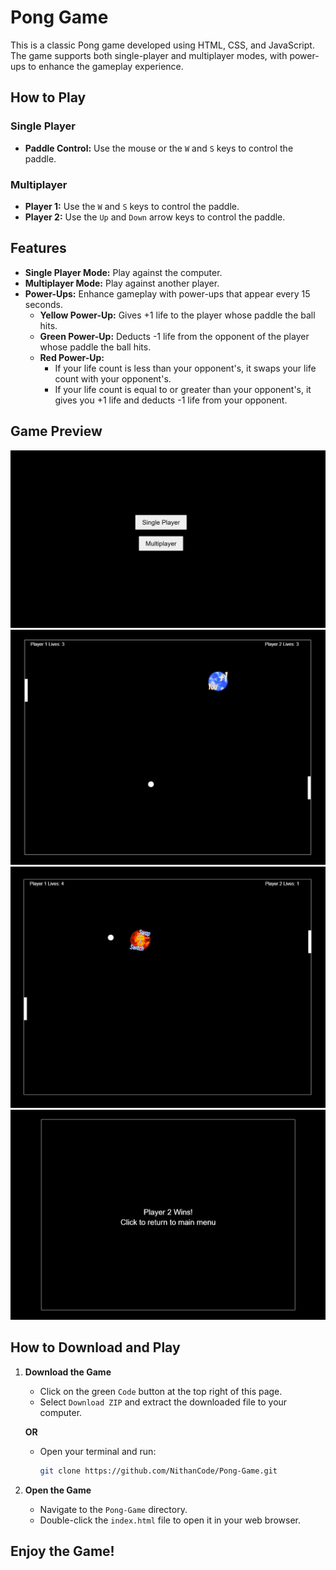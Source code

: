 # Pong Game

This is a classic Pong game developed using HTML, CSS, and JavaScript. The game supports both single-player and multiplayer modes, with power-ups to enhance the gameplay experience.

## How to Play

### Single Player
- **Paddle Control:** Use the mouse or the `W` and `S` keys to control the paddle.

### Multiplayer
- **Player 1:** Use the `W` and `S` keys to control the paddle.
- **Player 2:** Use the `Up` and `Down` arrow keys to control the paddle.

## Features
- **Single Player Mode:** Play against the computer.
- **Multiplayer Mode:** Play against another player.
- **Power-Ups:** Enhance gameplay with power-ups that appear every 15 seconds.
  - **Yellow Power-Up:** Gives +1 life to the player whose paddle the ball hits.
  - **Green Power-Up:** Deducts -1 life from the opponent of the player whose paddle the ball hits.
  - **Red Power-Up:** 
    - If your life count is less than your opponent's, it swaps your life count with your opponent's.
    - If your life count is equal to or greater than your opponent's, it gives you +1 life and deducts -1 life from your opponent.

## Game Preview

![Pong Game Screenshot 1](https://github.com/NithanCode/Pong-Game/blob/main/Pong%20Ex1.png)
![Pong Game Screenshot 2](https://github.com/NithanCode/Pong-Game/blob/main/Pong%20Ex2.png)
![Pong Game Screenshot 3](https://github.com/NithanCode/Pong-Game/blob/main/Pong%20Ex3.png)
![Pong Game Screenshot 4](https://github.com/NithanCode/Pong-Game/blob/main/Pong%20Ex4.png)

## How to Download and Play

1. **Download the Game**
   - Click on the green `Code` button at the top right of this page.
   - Select `Download ZIP` and extract the downloaded file to your computer.

   **OR**

   - Open your terminal and run:
     ```bash
     git clone https://github.com/NithanCode/Pong-Game.git
     ```

2. **Open the Game**
   - Navigate to the `Pong-Game` directory.
   - Double-click the `index.html` file to open it in your web browser.

## Enjoy the Game!
